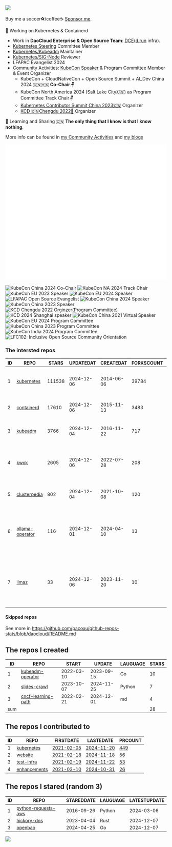 ![](https://komarev.com/ghpvc/?username=pacoxu)

Buy me a soccer⚽️/coffee☕ [Sponsor me](https://github.com/sponsors/pacoxu/button).
  
 🔭 Working on Kubernetes & Containerd
- Work in **DaoCloud Enterprise & Open Source Team**: [DCE](https://www.daocloud.io/products/index.html)([d.run](https://d.run/) infra).
- [Kubernetes Steering](https://github.com/kubernetes/steering) Committee Member
- [Kubernetes/Kubeadm](https://github.com/kubernetes/kubeadm/) Maintainer
- [Kubernetes/SIG-Node](https://github.com/kubernetes/community/blob/master/sig-node/README.md) Reviewer
- LFAPAC Evangelist 2024
- Community Activities: [KubeCon Speaker](https://www.youtube.com/playlist?list=PLROmsd5kH8pBiN0Km1EepbzKoDiM5S6Ok) & Program Committee Member & Event Organizer
  - KubeCon + CloudNativeCon + Open Source Summit + AI_Dev China 2024 🇨🇳🇭🇰 **Co-Chair**🪑
  - KubeCon North America 2024 (Salt Lake City🇺🇸) as Program Committee Track Chair🪑
  - [Kubernetes Contributor Summit China 2023🇨🇳](https://www.kubernetes.dev/events/2023/kcscn/) Organizer
  - [KCD 🇨🇳Chengdu 2022🐼](https://community.cncf.io/kcd-chengdu/) Organizer

 🌱 Learning and Sharing
 🇨🇳 **The only thing that I know is that I know nothing**. 

More info can be found in [my Community Activities](https://github.com/pacoxu/pacoxu/blob/master/CommunityActivities.md) and [my blogs](https://github.com/pacoxu/pacoxu/blob/master/blog-list.md)

![Metrics](https://github.com/pacoxu/pacoxu/blob/master/github-metrics.svg)

<img alt="KubeCon China 2024 Co-Chair" src="https://github.com/user-attachments/assets/ec1dfcfd-f0a8-4a9a-b50d-014f094bf20d" width="150">
<img alt="KubeCon NA 2024 Track Chair" src="https://github.com/user-attachments/assets/353295cf-b247-48f9-a983-a389cb84671e" width="150">
<img alt="KubeCon EU 2023 Speaker" src="https://github.com/pacoxu/pacoxu/assets/2010320/cc81330f-29bf-4f63-a4c2-028cd2d0e787" width="150">
<img alt="KubeCon EU 2024 Speaker" src="https://github.com/pacoxu/pacoxu/assets/2010320/fa2d7ee7-c136-4a36-bab1-3b22ac1a6009" width="150">
<img alt="LFAPAC Open Source Evangelist" src="https://github.com/pacoxu/pacoxu/assets/2010320/dcaff1e1-44e2-4d01-8e75-d91d767bfb08" width="150">
<img alt="KubeCon China 2024 Speaker" src="https://github.com/user-attachments/assets/b67e1198-6ca7-4684-b87d-991f68957eee" width="80">
<img alt="KubeCon China 2023 Speaker" src="https://github.com/pacoxu/pacoxu/assets/2010320/1f105886-ed27-4e9f-9e3a-ac72faf75e1d" width="80">
<img alt="KCD Chengdu 2022 Orginzer(Program Committee)" src="https://github.com/pacoxu/pacoxu/assets/2010320/ec4a7785-216a-456c-ade7-67df2b517bb4" width="80">
<img alt="KCD 2024 Shanghai speaker" src="https://github.com/pacoxu/pacoxu/assets/2010320/dd491e98-23a0-40af-8cfe-37646334b93d" width="80">
<img alt="KubeCon China 2021 Virtual Speaker" src="https://github.com/pacoxu/pacoxu/assets/2010320/496e7308-d8c9-4f64-81ca-be25552b0916" width="80">
<img alt="KubeCon EU 2024 Program Committee" src="https://github.com/pacoxu/pacoxu/assets/2010320/a167e695-9e44-4e67-add1-599c8e5c05a8" width="80">
<img alt="KubeCon China 2023 Program Committee" src="https://github.com/pacoxu/pacoxu/assets/2010320/3aa41135-af51-4990-8227-e6f61f6c1700" width="80">
<img alt="KubeCon India 2024 Program Committee" src="https://github.com/user-attachments/assets/b4b996f8-367c-4b27-b5a1-c7549ccfedc8" width="80">
<img alt="LFC102: Inclusive Open Source Community Orientation" src="https://github.com/user-attachments/assets/6ad503ac-4dfd-445a-a12f-440c3ff4ed6c" width="80">
<!--
-->


<!--START_SECTION:github_repos-->
### The intersted repos
| ID |                               REPO                               | STARS  | UPDATEDAT  | CREATEDAT  | FORKSCOUNT |                                                DESCRIPTIONS                                                |
|----|------------------------------------------------------------------|--------|------------|------------|------------|------------------------------------------------------------------------------------------------------------|
|  1 | [kubernetes](https://github.com/kubernetes/kubernetes)           | 111538 | 2024-12-06 | 2014-06-06 |      39784 | Production-Grade Container Scheduling and Management                                                       |
|  2 | [containerd](https://github.com/containerd/containerd)           |  17610 | 2024-12-06 | 2015-11-13 |       3483 | An open and reliable container runtime                                                                     |
|  3 | [kubeadm](https://github.com/kubernetes/kubeadm)                 |   3766 | 2024-12-04 | 2016-11-22 |        717 | Aggregator for issues filed against kubeadm                                                                |
|  4 | [kwok](https://github.com/kubernetes-sigs/kwok)                  |   2605 | 2024-12-06 | 2022-07-28 |        208 | Kubernetes WithOut Kubelet -  Simulates thousands of Nodes and Clusters.                                   |
|  5 | [clusterpedia](https://github.com/clusterpedia-io/clusterpedia)  |    802 | 2024-12-04 | 2021-10-08 |        120 | The Encyclopedia of Kubernetes clusters                                                                    |
|  6 | [ollama-operator](https://github.com/nekomeowww/ollama-operator) |    116 | 2024-12-01 | 2024-04-10 |         13 | Yet another operator for running large language models on Kubernetes with ease. Powered by Ollama! 🐫      |
|  7 | [llmaz](https://github.com/InftyAI/llmaz)                        |     33 | 2024-12-06 | 2023-11-20 |         10 | ☸️ Easy, advanced inference platform for large language models on Kubernetes. 🌟 Star to support our work! |



#### Skipped repos
<!--END_SECTION:github_repos-->
See more in https://github.com/pacoxu/github-repos-stats/blob/daocloud/README.md


<!--START_SECTION:my_github-->
## The repos I created
| ID  |                                REPO                                |   START    |   UPDATE   | LAUGUAGE | STARS |
|-----|--------------------------------------------------------------------|------------|------------|----------|-------|
|   1 | [kubeadm-operator](https://github.com/pacoxu/kubeadm-operator)     | 2022-03-10 | 2023-09-15 | Go       |    10 |
|   2 | [slides-crawl](https://github.com/pacoxu/slides-crawl)             | 2023-10-07 | 2024-11-25 | Python   |     7 |
|   3 | [cncf-learning-path](https://github.com/pacoxu/cncf-learning-path) | 2022-02-21 | 2024-12-01 | md       |     4 |
| sum |                                                                    |            |            |          |    28 |

## The repos I contributed to
| ID |                            REPO                            |                             FIRSTDATE                              |                             LASTEDATE                              |                                     PRCOUNT                                      |
|----|------------------------------------------------------------|--------------------------------------------------------------------|--------------------------------------------------------------------|----------------------------------------------------------------------------------|
|  1 | [kubernetes](https://github.com/kubernetes/kubernetes)     | [2021-02-05](https://github.com/kubernetes/kubernetes/pull/98796)  | [2024-11-20](https://github.com/kubernetes/kubernetes/pull/128875) | [449](https://github.com/kubernetes/kubernetes/pulls?q=is%3Apr+author%3Apacoxu)  |
|  2 | [website](https://github.com/klts-io/website)              | [2021-02-18](https://github.com/kubernetes/website/pull/26607)     | [2024-11-18](https://github.com/klts-io/website/pull/72)           | [56](https://github.com/klts-io/website/pulls?q=is%3Apr+author%3Apacoxu)         |
|  3 | [test-infra](https://github.com/kubernetes/test-infra)     | [2021-02-19](https://github.com/kubernetes/test-infra/pull/20909)  | [2024-11-22](https://github.com/kubernetes/test-infra/pull/33831)  | [53](https://github.com/kubernetes/test-infra/pulls?q=is%3Apr+author%3Apacoxu)   |
|  4 | [enhancements](https://github.com/kubernetes/enhancements) | [2021-03-10](https://github.com/kubernetes/enhancements/pull/2563) | [2024-10-31](https://github.com/kubernetes/enhancements/pull/4938) | [26](https://github.com/kubernetes/enhancements/pulls?q=is%3Apr+author%3Apacoxu) |

## The repos I stared (random 3)
| ID |                               REPO                                | STAREDDATE | LAUGUAGE | LATESTUPDATE |
|----|-------------------------------------------------------------------|------------|----------|--------------|
|  1 | [python-requests-aws](https://github.com/tax/python-requests-aws) | 2016-09-26 | Python   | 2024-03-06   |
|  2 | [hickory-dns](https://github.com/hickory-dns/hickory-dns)         | 2023-04-04 | Rust     | 2024-12-07   |
|  3 | [openbao](https://github.com/openbao/openbao)                     | 2024-04-25 | Go       | 2024-12-07   |

<!--END_SECTION:my_github-->

<a href="https://pacoxu.wordpress.com/">
  <img align="left" src="https://github-readme-stats.vercel.app/api?username=pacoxu&show_icons=true" />
</a>


<!--  If a trivial fix such as a broken link, typo, or grammar mistake, review the entire document for other potential mistakes. Do not open multiple PRs for small fixes in the same document.
https://github.com/kubernetes/community/blob/master/contributors/guide/pull-requests.md#trivial-edits -->
